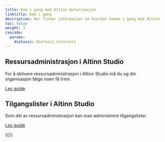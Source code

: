 ```yaml
---
title: Kom i gang med Altinn Autorisasjon
linktitle: Kom i gang
description: Her finner informasjon om hvordan komme i gang med Altinn autorisasjon
toc: false
weight: 3
cascade:
  params:
    diataxis: diataxis_tutorials
---
```


## Ressursadministrasjon i Altinn Studio

For å aktivere ressursadministrasjon i Altinn Studio må du og din organisasjon følge noen få trinn.

[Les guide](./resource-admin-studio/)

## Tilgangslister i Altinn Studio

Som del av ressursadministrasjon kan man administrere tilgangslister.

[Les guide](./accesslist-admin-studio/)

{{<children />}}

